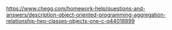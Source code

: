  https://www.chegg.com/homework-help/questions-and-answers/description-object-oriented-programming-aggregation-relationship-two-classes-objects-one-c-q44018899
